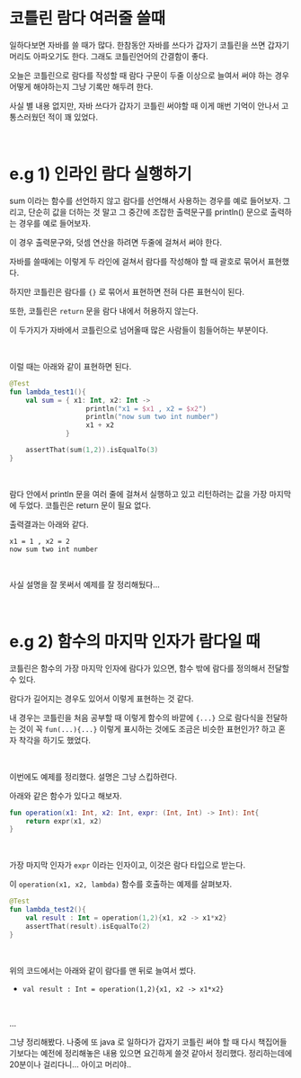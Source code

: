 # 코틀린 람다 여러줄 쓸때

일하다보면 자바를 쓸 때가 많다. 한참동안 자바를 쓰다가 갑자기 코틀린을 쓰면 갑자기 머리도 아파오기도 한다. 그래도 코틀린언어의 간결함이 좋다.<br>

오늘은 코틀린으로 람다를 작성할 때 람다 구문이 두줄 이상으로 늘여서 써야 하는 경우 어떻게 해야하는지 그냥  기록만 해두려 한다.<br>

사실 별 내용 없지만, 자바 쓰다가 갑자기 코틀린 써야할 때 이게 매번 기억이 안나서 고통스러웠던 적이 꽤 있었다.<br>

<br>

# e.g 1) 인라인 람다 실행하기

sum 이라는 함수를 선언하지 않고 람다를 선언해서 사용하는 경우를 예로 들어보자. 그리고, 단순히 값을 더하는 것 말고 그 중간에 조잡한 출력문구를 println() 문으로 출력하는 경우를 예로 들어보자.<br>

이 경우 출력문구와, 덧셈 연산을 하려면 두줄에 걸쳐서 써야 한다.<br>

자바를 쓸때에는 이렇게 두 라인에 걸쳐서 람다를 작성해야 할 때 괄호로 묶어서 표현했다.<br>

하지만 코틀린은 람다를 `{}` 로 묶어서 표현하면 전혀 다른 표현식이 된다.<bR>

또한, 코틀린은 `return` 문을 람다 내에서 허용하지 않는다.<br>

이 두가지가 자바에서 코틀린으로 넘어올때 많은 사람들이 힘들어하는 부분이다.<br>

<br>

이럴 때는 아래와 같이 표현하면 된다.

```kotlin
@Test
fun lambda_test1(){
    val sum = { x1: Int, x2: Int ->
                   println("x1 = $x1 , x2 = $x2")
                   println("now sum two int number")
                   x1 + x2
              }

    assertThat(sum(1,2)).isEqualTo(3)
}
```

<br>

람다 안에서 println 문을 여러 줄에 걸쳐서 실행하고 있고 리턴하려는 값을 가장 마지막에 두었다. 코틀린은 return 문이 필요 없다.<br>

출력결과는 아래와 같다.<br>

```plain
x1 = 1 , x2 = 2
now sum two int number
```

<br>

사실 설명을 잘 못써서 예제를 잘 정리해뒀다...<br>

<br>

# e.g 2) 함수의 마지막 인자가 람다일 때

코틀린은 함수의 가장 마지막 인자에 람다가 있으면, 함수 밖에 람다를 정의해서 전달할 수 있다. <br>

람다가 길어지는 경우도 있어서 이렇게 표현하는 것 같다.<br>

내 경우는 코틀린을 처음 공부할 때 이렇게 함수의 바깥에 `{...}` 으로 람다식을 전달하는 것이 꼭 `fun(...){...}` 이렇게 표시하는 것에도 조금은 비슷한 표현인가? 하고 혼자 착각을 하기도 했었다.<br>

<br>

이번에도 예제를 정리했다. 설명은 그냥 스킵하련다.<br>

아래와 같은 함수가 있다고 해보자.<br>

```kotlin
fun operation(x1: Int, x2: Int, expr: (Int, Int) -> Int): Int{
    return expr(x1, x2)
}
```

<br>

가장 마지막 인자가 `expr` 이라는 인자이고, 이것은 람다 타입으로 받는다.<br>

이 `operation(x1, x2, lambda)` 함수를 호출하는 예제를 살펴보자.<br>

```kotlin
@Test
fun lambda_test2(){
    val result : Int = operation(1,2){x1, x2 -> x1*x2}
    assertThat(result).isEqualTo(2)
}
```

<br>

위의 코드에서는 아래와 같이 람다를 맨 뒤로 늘여서 썼다.<br>

- `val result : Int = operation(1,2){x1, x2 -> x1*x2}`

<br>

...

그냥 정리해봤다. 나중에 또 java 로 일하다가 갑자기 코틀린 써야 할 때 다시 책집어들기보다는 예전에 정리해놓은 내용 있으면 요긴하게 쓸것 같아서 정리했다. 정리하는데에 20분이나 걸리다니... 아이고 머리야..<br>

<br>